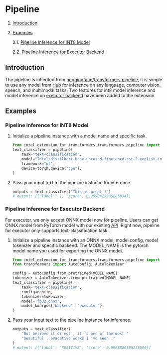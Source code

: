 # Pipeline

1. [Introduction](#introduction)
2. [Examples](#examples)

    2.1. [Pipeline Inference for INT8 Model](#pipeline-inference-for-int8-model)

    2.2. [Pipeline Inference for Executor Backend](#pipeline-inference-for-executor-backend)

## Introduction
The pipeline is inherited from [huggingface/transformers pipeline](https://github.com/huggingface/transformers/blob/main/docs/source/en/pipeline_tutorial.mdx), it is simple to use any model from [Hub](https://huggingface.co/models) for inference on any language, computer vision, speech, and multimodal tasks. Two features for int8 model inference and model inference on [executor backend](../intel_extension_for_transformers/transformers/runtime/) have been added to the extension.


## Examples

### Pipeline Inference for INT8 Model

1. Initialize a pipeline instance with a model name and specific task.
    ```py
    from intel_extension_for_transformers.transformers.pipeline import pipeline
    text_classifier = pipeline(
        task="text-classification",
        model="Intel/distilbert-base-uncased-finetuned-sst-2-english-int8-static",
        framework="pt",
        device=torch.device("cpu"),
    )
    ```
2. Pass your input text to the pipeline instance for inference.
    ```py
    outputs = text_classifier("This is great !")
    # output: [{'label': 1, 'score': 0.9998425245285034}]
    ```


### Pipeline Inference for Executor Backend

For executor, we only accept ONNX model now for pipeline. Users can get ONNX model from PyTorch model with our existing [API](export.md). Right now, pipeline for executor only supports text-classification task. 

1. Initialize a pipeline instance with an ONNX model, model config, model tokenizer and specific backend. The MODEL_NAME is the pytorch model name you used for exporting the ONNX model.
    ```py
    from intel_extension_for_transformers.transformers.pipeline import pipeline
    from transformers import AutoConfig, AutoTokenizer

    config = AutoConfig.from_pretrained(MODEL_NAME)
    tokenizer = AutoTokenizer.from_pretrained(MODEL_NAME)
    text_classifier = pipeline(
        task="text-classification",
        config=config,
        tokenizer=tokenizer,
        model='fp32.onnx',
        model_kwargs={'backend': "executor"},
    )
    ```

2. Pass your input text to the pipeline instance for inference.
    ```py
    outputs = text_classifier(
        "But believe it or not , it 's one of the most "
        "beautiful , evocative works I 've seen ."
    )
    # output: [{'label': 'POSITIVE', 'score': 0.9998886585235596}]
    ```
